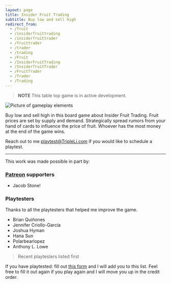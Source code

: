 ```yaml
---
layout: page
title: Insider Fruit Trading
subtitle: Buy low and sell high
redirect_from:
  - /fruit
  - /insiderfruittrading
  - /insiderfruittrader
  - /fruittrader
  - /trader
  - /trading
  - /Fruit
  - /InsiderFruitTrading
  - /InsiderTruitTrader
  - /FruitTrader
  - /Trader
  - /Trading
---
```


> **NOTE** 
> This table top game is in active development. 

![Picture of gameplay elements](/assets/img/Insider-Fruit-Trading_Game-pieces2.JPG)

Buy low and sell high in this board game about Insider Fruit Trading. Fruit prices are set by supply and demand. Strategically spread rumors from your hand of cards to influence the price of fruit. Whoever has the most money at the end of the game wins.

Reach out to me <playtest@TripleLi.com> if you would like to schedule a playtest.
___
This work was made possible in part by:
### [Patreon](https://patreon.com/TripleLi) supporters

* Jacob Stone!

### Playtesters

Thanks to all the playtesters that helped me improve the game.

* Brian Quiñones
* Jennifer Criollo-Garcia 
* Joshua Hyman
* Hana Sun
* Polarbearlopez 
* Anthony L. Lowe

> Recent playtesters listed first

If you have playtested: fill out [this form](https://forms.gle/fdDuG1Amtx1wXTn28) and I will add you to this list. Feel free to fill it out again if you play again and I will move you up in the credit order.
